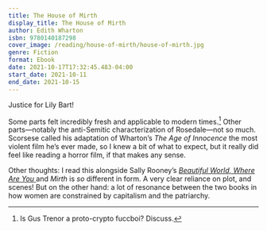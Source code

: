 ```yaml
---
title: The House of Mirth
display_title: The House of Mirth
author: Edith Wharton
isbn: 9780140187298
cover_image: /reading/house-of-mirth/house-of-mirth.jpg
genre: Fiction
format: Ebook
date: 2021-10-17T17:32:45.483-04:00
start_date: 2021-10-11
end_date: 2021-10-15
---
```


Justice for Lily Bart! 

Some parts felt incredibly fresh and applicable to modern times.[^1] Other parts—notably the anti-Semitic characterization of Rosedale—not so much. Scorsese called his adaptation of Wharton’s *The Age of Innocence* the most violent film he’s ever made, so I knew a bit of what to expect, but it really did feel like reading a horror film, if that makes any sense.

Other thoughts: I read this alongside Sally Rooney’s [*Beautiful World, Where Are You* ](/reading/beautiful-world-where-are-you) and *Mirth* is *so* different in form. A very clear reliance on plot, and scenes! But on the other hand: a lot of resonance between the two books in how women are constrained by capitalism and the patriarchy.

[^1]: Is Gus Trenor a proto-crypto fuccboi? Discuss.